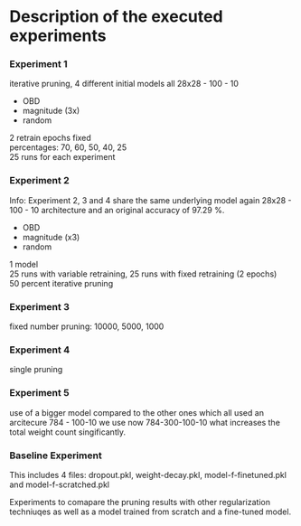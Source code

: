 # Description of the executed experiments

### Experiment 1
iterative pruning, 4 different initial models all 28x28 - 100 - 10
- OBD
- magnitude (3x)
- random

2 retrain epochs fixed
\
percentages: 70, 60, 50, 40, 25
\
25 runs for each experiment

### Experiment 2
Info: Experiment 2, 3 and 4 share the same underlying model again 28x28 - 100 - 10 architecture and an original accuracy of 97.29 %.

- OBD
- magnitude (x3)
- random

1 model
\
25 runs with variable retraining, 25 runs with fixed retraining (2 epochs)
\
50 percent iterative pruning

### Experiment 3 

fixed number pruning: 10000, 5000, 1000

### Experiment 4

single pruning

### Experiment 5

use of a bigger model compared to the other ones which all used an arcitecure 784 - 100-10 we use now 784-300-100-10 what increases the total weight count singificantly.

### Baseline Experiment
This includes 4 files: dropout.pkl, weight-decay.pkl, model-f-finetuned.pkl and model-f-scratched.pkl

Experiments to comapare the pruning results with other regularization techniuqes as well as a model trained from scratch and a fine-tuned model.